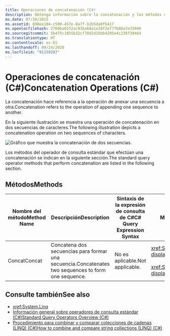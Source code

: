 ```yaml
---
title: Operaciones de concatenación (C#)
description: Obtenga información sobre la concatenación y los métodos del operador de consulta estándar que efectúan una concatenación en LINQ en C#.
ms.date: 07/20/2015
ms.assetid: 890ee104-c590-457e-8a7f-b2b5da0fb417
ms.openlocfilehash: 2760ba0152ac93ba68a1e28f2e77fb88a7e35946
ms.sourcegitcommit: 5b475c1855b32cf78d2d1bbb4295e4c236f39464
ms.translationtype: HT
ms.contentlocale: es-ES
ms.lasthandoff: 09/24/2020
ms.locfileid: "91159207"
---
```

# <a name="concatenation-operations-c"></a><span data-ttu-id="6d64a-103">Operaciones de concatenación (C#)</span><span class="sxs-lookup"><span data-stu-id="6d64a-103">Concatenation Operations (C#)</span></span>

<span data-ttu-id="6d64a-104">La concatenación hace referencia a la operación de anexar una secuencia a otra.</span><span class="sxs-lookup"><span data-stu-id="6d64a-104">Concatenation refers to the operation of appending one sequence to another.</span></span>  
  
 <span data-ttu-id="6d64a-105">En la siguiente ilustración se muestra una operación de concatenación en dos secuencias de caracteres.</span><span class="sxs-lookup"><span data-stu-id="6d64a-105">The following illustration depicts a concatenation operation on two sequences of characters.</span></span>  
  
 ![Gráfico que muestra la concatenación de dos secuencias.](./media/concatenation-operations/concatenation-two-sequences.png)  
  
 <span data-ttu-id="6d64a-107">Los métodos del operador de consulta estándar que efectúan una concatenación se indican en la siguiente sección.</span><span class="sxs-lookup"><span data-stu-id="6d64a-107">The standard query operator methods that perform concatenation are listed in the following section.</span></span>  
  
## <a name="methods"></a><span data-ttu-id="6d64a-108">Métodos</span><span class="sxs-lookup"><span data-stu-id="6d64a-108">Methods</span></span>  
  
|<span data-ttu-id="6d64a-109">Nombre del método</span><span class="sxs-lookup"><span data-stu-id="6d64a-109">Method Name</span></span>|<span data-ttu-id="6d64a-110">Descripción</span><span class="sxs-lookup"><span data-stu-id="6d64a-110">Description</span></span>|<span data-ttu-id="6d64a-111">Sintaxis de la expresión de consulta de C#</span><span class="sxs-lookup"><span data-stu-id="6d64a-111">C# Query Expression Syntax</span></span>|<span data-ttu-id="6d64a-112">Más información</span><span class="sxs-lookup"><span data-stu-id="6d64a-112">More Information</span></span>|  
|-----------------|-----------------|---------------------------------|----------------------|  
|<span data-ttu-id="6d64a-113">Concat</span><span class="sxs-lookup"><span data-stu-id="6d64a-113">Concat</span></span>|<span data-ttu-id="6d64a-114">Concatena dos secuencias para formar una secuencia.</span><span class="sxs-lookup"><span data-stu-id="6d64a-114">Concatenates two sequences to form one sequence.</span></span>|<span data-ttu-id="6d64a-115">No es aplicable.</span><span class="sxs-lookup"><span data-stu-id="6d64a-115">Not applicable.</span></span>|<xref:System.Linq.Enumerable.Concat%2A?displayProperty=nameWithType><br /><br /> <xref:System.Linq.Queryable.Concat%2A?displayProperty=nameWithType>|  
  
## <a name="see-also"></a><span data-ttu-id="6d64a-116">Consulte también</span><span class="sxs-lookup"><span data-stu-id="6d64a-116">See also</span></span>

- <xref:System.Linq>
- [<span data-ttu-id="6d64a-117">Información general sobre operadores de consulta estándar (C#)</span><span class="sxs-lookup"><span data-stu-id="6d64a-117">Standard Query Operators Overview (C#)</span></span>](./standard-query-operators-overview.md)
- [<span data-ttu-id="6d64a-118">Procedimiento para combinar y comparar colecciones de cadenas (LINQ) (C#)</span><span class="sxs-lookup"><span data-stu-id="6d64a-118">How to combine and compare string collections (LINQ) (C#)</span></span>](./how-to-combine-and-compare-string-collections-linq.md)
